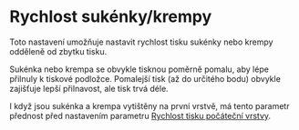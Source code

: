 Rychlost sukénky/krempy
====
Toto nastavení umožňuje nastavit rychlost tisku sukénky nebo krempy odděleně od zbytku tisku.

Sukénka nebo krempa se obvykle tisknou poměrně pomalu, aby lépe přilnuly k tiskové podložce. Pomalejší tisk (až do určitého bodu) obvykle zajišťuje lepší přilnavost, ale tisk trvá déle.

I když jsou sukénka a krempa vytištěny na první vrstvě, má tento parametr přednost před nastavením parametru [Rychlost tisku počáteční vrstvy](speed_print_layer_0.md).
